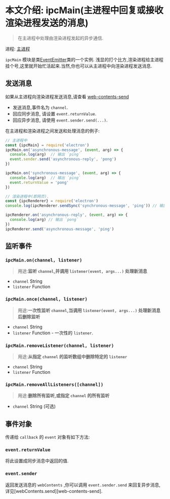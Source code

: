 # 本文介绍: ipcMain(主进程中回复或接收渲染进程发送的消息)
> 在主进程中处理由渲染进程发起的异步通信.

进程: [主进程](../glossary.md#main-process)       

 `ipcMain` 模块是类[EventEmitter](https://nodejs.org/api/events.html)类的一个实例.
浅显的打个比方,渲染进程给主进程挂个号,这里就开始忙活起来.当然,你也可以从主进程中向渲染进程发送消息.

## 发送消息
如果从主进程向渲染进程发送消息,请查看 [web-contents-send](web-contents.md#contentssendchannel-arg1-arg2-)

* 发送消息,事件名为 `channel`.
* 回应同步消息, 请设置 `event.returnValue`.
* 回应异步消息, 请使用 `event.sender.send(...)`.

在主进程和渲染进程之间发送和处理消息的例子:
```JavaScript
// 主进程中
const {ipcMain} = require('electron')
ipcMain.on('asynchronous-message', (event, arg) => {
  console.log(arg)  // 输出 `ping`
  event.sender.send('asynchronous-reply', 'pong')
})

ipcMain.on('synchronous-message', (event, arg) => {
  console.log(arg)  // 输出 `ping`
  event.returnValue = 'pong'
})
```

```JavaScript
// 渲染进程中(即网页).
const {ipcRenderer} = require('electron')
console.log(ipcRenderer.sendSync('synchronous-message', 'ping')) // 输出 `pong`

ipcRenderer.on('asynchronous-reply', (event, arg) => {
  console.log(arg) // 输出 `pong`
})
ipcRenderer.send('asynchronous-message', 'ping')
```

## 监听事件

### `ipcMain.on(channel, listener)`
> 用途:**监听 `channel`,并调用 `listener(event, args...)` 处理新消息**

* `channel` String
* `listener` Function

### `ipcMain.once(channel, listener)`
> 用途:**一次性监听 `channel`,当调用 `listener(event, args...)` 处理新消息后删除监听**

* `channel` String
* `listener` Function - 一次性的 `listener`.

### `ipcMain.removeListener(channel, listener)`
> 用途:**从指定 `channel` 的监听数组中删除特定的 `listener`**

* `channel` String
* `listener` Function

### `ipcMain.removeAllListeners([channel])`
> 用途:**删除所有监听,或指定 `channel` 的所有监听**

* `channel` String (可选)

## 事件对象
传递给 `callback` 的 `event` 对象有如下方法:

### `event.returnValue`
将此设置成同步消息中返回的值.

### `event.sender`
返回发送消息的 `webContents` ,你可以调用 `event.sender.send`  来回复异步消息,详见[webContents.send][web-contents-send].

